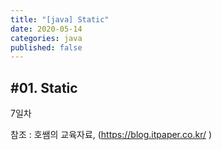 ```yaml
---
title: "[java] Static"
date: 2020-05-14
categories: java
published: false
---
```


## #01. Static

7일차

참조 : 호쌤의 교육자료, (<https://blog.itpaper.co.kr/> )